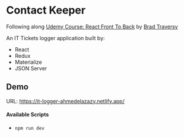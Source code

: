 # Contact Keeper

Following along [Udemy Course: React Front To Back](https://www.udemy.com/course/modern-react-front-to-back/) by [Brad Traversy](https://github.com/bradtraversy)

An IT Tickets logger application built by:

- React
- Redux
- Materialize
- JSON Server

## Demo

URL: https://it-logger-ahmedelazazy.netlify.app/

#### Available Scripts

- `npm run dev`
